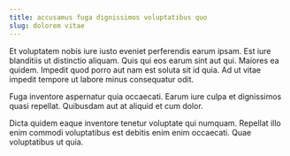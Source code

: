 ```yaml
---
title: accusamus fuga dignissimos voluptatibus quo
slug: dolorem vitae
---
```


Et voluptatem nobis iure iusto eveniet perferendis earum ipsam. Est iure blanditiis ut distinctio aliquam. Quis qui eos earum sint aut qui. Maiores ea quidem. Impedit quod porro aut nam est soluta sit id quia. Ad ut vitae impedit tempore ut labore minus consequatur odit.

Fuga inventore aspernatur quia occaecati. Earum iure culpa et dignissimos quasi repellat. Quibusdam aut at aliquid et cum dolor.

Dicta quidem eaque inventore tenetur voluptate qui numquam. Repellat illo enim commodi voluptatibus est debitis enim enim occaecati. Quae voluptatibus ut quia.
